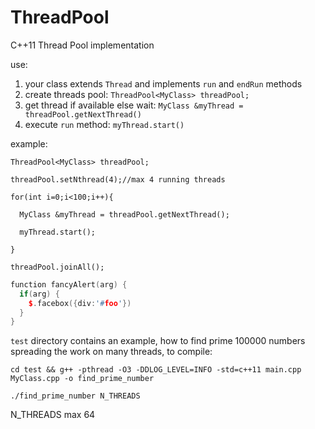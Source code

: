 # ThreadPool
C++11 Thread Pool implementation 

use:

1. your class extends `Thread` and implements `run` and `endRun` methods
2. create threads pool: `ThreadPool<MyClass> threadPool;`
3. get thread if available else wait: `MyClass &myThread = threadPool.getNextThread()`
4. execute `run` method: `myThread.start()`

example:

 `ThreadPool<MyClass> threadPool;`

  `threadPool.setNthread(4);//max 4 running threads`

  `for(int i=0;i<100;i++){`

  `  MyClass &myThread = threadPool.getNextThread();`

  `  myThread.start();`

  `}`

  `threadPool.joinAll();`

```c++
function fancyAlert(arg) {
  if(arg) {
    $.facebox({div:'#foo'})
  }
}
```

`test` directory contains an example, how to find prime 100000 numbers spreading the work on many threads, to compile:

`cd test && g++ -pthread -O3 -DDLOG_LEVEL=INFO -std=c++11 main.cpp MyClass.cpp -o find_prime_number`

`./find_prime_number N_THREADS`

N_THREADS max 64

